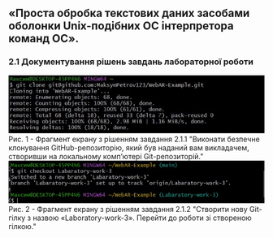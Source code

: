 ## «Проста обробка текстових даних засобами оболонки Unix-подібних ОС інтерпретора команд ОС».
### 2.1 Документування рішень завдань лабораторної роботи
![image](https://github.com/MaksymPetrov123/WebAR-Example/blob/Labaratory-work-3/Labaratory-work-3/%D0%A1%D0%BD%D0%B8%D0%BC%D0%BE%D0%BA%20%D1%8D%D0%BA%D1%80%D0%B0%D0%BD%D0%B0%202024-03-25%20085626.jpg)
Рис. 1 - Фрагмент екрану з рішенням завдання 2.1.1 "Виконати безпечне клонування GitHub-репозиторію, який був наданий вам
викладачем, створивши на локальному комп’ютері Git-репозиторій."
![image](https://github.com/MaksymPetrov123/WebAR-Example/blob/Labaratory-work-3/Labaratory-work-3/%D0%A1%D0%BD%D0%B8%D0%BC%D0%BE%D0%BA%20%D1%8D%D0%BA%D1%80%D0%B0%D0%BD%D0%B0%202024-03-25%20090534.jpg)
Рис. 2 - Фрагмент екрану з рішенням завдання 2.1.2 "Створити нову Git-гілку з назвою «Laboratory-work-3».
Перейти до роботи зі створеною гілкою."
